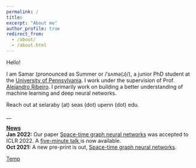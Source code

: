 ```yaml
---
permalink: /
title: 
excerpt: "About me"
author_profile: true
redirect_from: 
  - /about/
  - /about.html
---
```


Hello! 

I am Samar (pronounced as Summer or /ˈsʌmə(ɹ)/), a junior PhD student at the <a href="https://www.upenn.edu/">University of Pennsylvania</a>. I work under the supervision of Prof. <a href="https://alelab.seas.upenn.edu/alejandro-ribeiro/">Alejandro Ribeiro</a>. I primarily work on building a better understanding of machine learning and deep neural networks.

Reach out at selaraby (at) seas (dot) upenn (dot) edu.

__

<u><b>News</b></u>
<br><b>Jan 2022:</b> Our paper <a href="https://bit.ly/3amHDzL">Space-time graph neural networks</a> was accepted to ICLR 2022. A <a href="https://bit.ly/3EQeV91"> five-minute talk </a> is now available.
<br><b>Oct 2021:</b> A new pre-print is out, <a href="https://bit.ly/3amHDzL">Space-time graph neural networks</a>.


<a href="/files/Hadou_uncertainty.pdf"> Temp </a>

